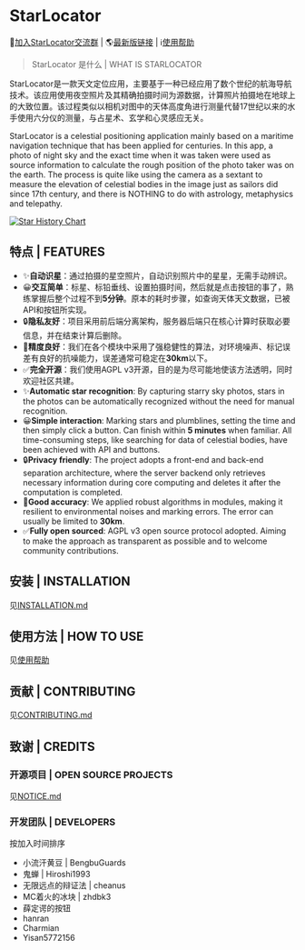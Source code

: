# StarLocator

💬<a href="https://qm.qq.com/q/lmRhILlX0e">加入StarLocator交流群</a> | 🌎<a href="https://caveallegory.cn/StarLocator/">最新版链接</a> | ℹ️<a href="https://bengbuguards.github.io/StarLocator/help.html">使用帮助</a>

> StarLocator 是什么 | WHAT IS STARLOCATOR

StarLocator是一款天文定位应用，主要基于一种已经应用了数个世纪的航海导航技术。该应用使用夜空照片及其精确拍摄时间为源数据，计算照片拍摄地在地球上的大致位置。该过程类似以相机对图中的天体高度角进行测量代替17世纪以来的水手使用六分仪的测量，与占星术、玄学和心灵感应无关。

StarLocator is a celestial positioning application mainly based on a maritime navigation technique that has been applied
for centuries. In this app, a photo of night sky and the exact time when it was taken were used as source information to
calculate the rough position of the photo taker was on the earth. The process is quite like using the camera as a
sextant to measure the elevation of celestial bodies in the image just as sailors did since 17th century, and there is
NOTHING to do with astrology, metaphysics and telepathy.

[![Star History Chart](https://api.star-history.com/svg?repos=BengbuGuards/StarLocator&type=Timeline)](https://star-history.com/#BengbuGuards/StarLocator&Timeline)

## 特点 | FEATURES

- ✨**自动识星**：通过拍摄的星空照片，自动识别照片中的星星，无需手动辨识。
- 😀**交互简单**：标星、标铅垂线、设置拍摄时间，然后就是点击按钮的事了，熟练掌握后整个过程不到**5分钟**。原本的耗时步骤，如查询天体天文数据，已被API和按钮所实现。
- 🔒**隐私友好**：项目采用前后端分离架构，服务器后端只在核心计算时获取必要信息，并在结束计算后删除。
- 🎯**精度良好**：我们在各个模块中采用了强稳健性的算法，对环境噪声、标记误差有良好的抗噪能力，误差通常可稳定在**30km**以下。
- ✅**完全开源**：我们使用AGPL v3开源，目的是为尽可能地使该方法透明，同时欢迎社区共建。
- ✨**Automatic star recognition**: By capturing starry sky photos, stars in the photos can be automatically recognized without the need for manual recognition.
- 😀**Simple interaction**: Marking stars and plumblines, setting the time and then simply click a button. Can finish within **5 minutes** when familiar. All time-consuming steps, like searching for data of celestial bodies, have been achieved with API and buttons.
- 🔒**Privacy friendly**: The project adopts a front-end and back-end separation architecture, where the server backend only retrieves necessary information during core computing and deletes it after the computation is completed.
- 🎯**Good accuracy**: We applied robust algorithms in modules, making it resilient to environmental noises and marking errors. The error can usually be limited to **30km**.
- ✅**Fully open sourced**: AGPL v3 open source protocol adopted. Aiming to make the approach as transparent as possible and to welcome community contributions.

## 安装 | INSTALLATION

见[INSTALLATION.md](./docs/INSTALLATION.md)

## 使用方法 | HOW TO USE

见<a href="https://caveallegory.cn/StarLocator/help.html">使用帮助</a>

## 贡献 | CONTRIBUTING

见[CONTRIBUTING.md](./docs/CONTRIBUTING.md)

## 致谢 | CREDITS

### 开源项目 | OPEN SOURCE PROJECTS

见[NOTICE.md](./NOTICE.md)

### 开发团队 | DEVELOPERS

按加入时间排序

- 小流汗黄豆 | BengbuGuards
- 鬼蝉 | Hiroshi1993
- 无限远点的辩证法 | cheanus
- MC着火的冰块 | zhdbk3
- 薛定谔的按钮
- hanran
- Charmian
- Yisan5772156
